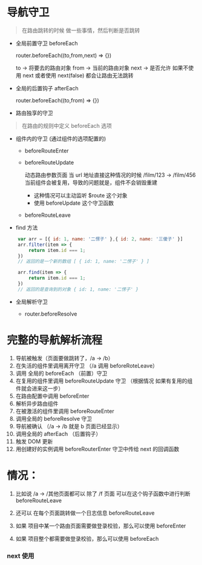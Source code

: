 # 导航守卫

> 在路由跳转的时候 做一些事情，然后判断是否跳转

- 全局前置守卫 beforeEach

    router.beforeEach((to,from,next) => {})

    to -> 将要去的路由对象
    from -> 当前的路由对象
    next -> 是否允许 如果不使用 next 或者使用 next(false) 都会让路由无法跳转

- 全局的后置钩子 afterEach

    router.beforeEach((to,from) => {})

- 路由独享的守卫

> 在路由的规则中定义 beforeEach 选项

- 组件内的守卫 (通过组件的选项配置的)

    - beforeRouteEnter
    - beforeRouteUpdate

        动态路由参数页面
        当 url 地址直接这种情况的时候 /film/123 -> /film/456
        当前组件会被复用，导致的问题就是，组件不会销毁重建
        - 这种情况可以主动监听 $route 这个对象
        - 使用 beforeUpdate 这个守卫函数


    - beforeRouteLeave

            
- find 方法

```js
    var arr = [{ id: 1, name: '二愣子' },{ id: 2, name: '三傻子' }]
    arr.filter(item => {
        return item.id === 1;
    })
    // 返回的是一个新的数组 [ { id: 1, name: '二愣子' } ]

    arr.find(item => {
        return item.id === 1;
    })
    // 返回的是查询到的对象 { id: 1, name: '二愣子' }
```

- 全局解析守卫 

    - router.beforeResolve

# 完整的导航解析流程

1. 导航被触发（页面要做跳转了，/a -> /b）
2. 在失活的组件里调用离开守卫 （/a 调用 beforeRoteLeave）
3. 调用 全局的 beforeEach （前置）守卫
4. 在复用的组件里调用 beforeRouteUpdate 守卫 （根据情况 如果有复用的组件就会进来这一步）
5. 在路由配置中调用 beforeEnter
6. 解析异步路由组件
7. 在被激活的组件里调用 beforeRouteEnter
8. 调用全局的 beforeResolve 守卫
9. 导航被确认 （/a -> /b 就是 b 页面已经显示）
10. 调用全局的 afterEach （后置钩子）
11. 触发 DOM 更新
12. 用创建好的实例调用 beforeRouterEnter 守卫中传给 next 的回调函数

# 情况：

1. 比如说 /a -> /其他页面都可以 除了 /f 页面 可以在这个钩子函数中进行判断   beforeRouteLeave

2. 还可以 在每个页面跳转做一个日志信息    beforeRouteLeave

3. 如果 项目中某一个路由页面需要做登录校验，那么可以使用 beforeEnter

4. 如果 项目整个都需要做登录校验，那么可以使用 beforeEach

### next 使用
